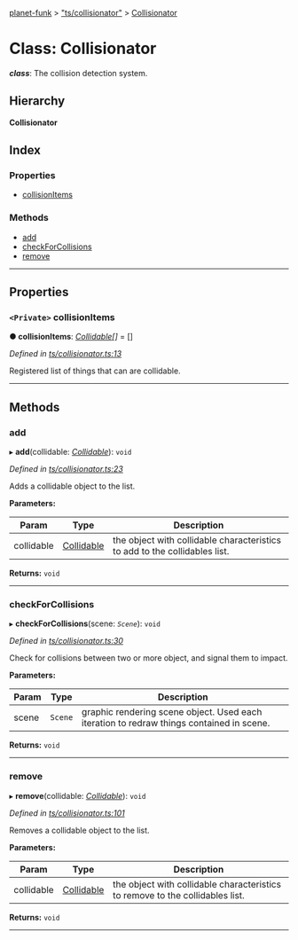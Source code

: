 [planet-funk](../README.md) > ["ts/collisionator"](../modules/_ts_collisionator_.md) > [Collisionator](../classes/_ts_collisionator_.collisionator.md)

# Class: Collisionator

*__class__*: The collision detection system.

## Hierarchy

**Collisionator**

## Index

### Properties

* [collisionItems](_ts_collisionator_.collisionator.md#collisionitems)

### Methods

* [add](_ts_collisionator_.collisionator.md#add)
* [checkForCollisions](_ts_collisionator_.collisionator.md#checkforcollisions)
* [remove](_ts_collisionator_.collisionator.md#remove)

---

## Properties

<a id="collisionitems"></a>

### `<Private>` collisionItems

**● collisionItems**: *[Collidable](../interfaces/_ts_collidable_.collidable.md)[]* =  []

*Defined in [ts/collisionator.ts:13](https://github.com/WilliamRADFunk/planet-funk/blob/e35624a/src/ts/collisionator.ts#L13)*

Registered list of things that can are collidable.

___

## Methods

<a id="add"></a>

###  add

▸ **add**(collidable: *[Collidable](../interfaces/_ts_collidable_.collidable.md)*): `void`

*Defined in [ts/collisionator.ts:23](https://github.com/WilliamRADFunk/planet-funk/blob/e35624a/src/ts/collisionator.ts#L23)*

Adds a collidable object to the list.

**Parameters:**

| Param | Type | Description |
| ------ | ------ | ------ |
| collidable | [Collidable](../interfaces/_ts_collidable_.collidable.md) |  the object with collidable characteristics to add to the collidables list. |

**Returns:** `void`

___
<a id="checkforcollisions"></a>

###  checkForCollisions

▸ **checkForCollisions**(scene: *`Scene`*): `void`

*Defined in [ts/collisionator.ts:30](https://github.com/WilliamRADFunk/planet-funk/blob/e35624a/src/ts/collisionator.ts#L30)*

Check for collisions between two or more object, and signal them to impact.

**Parameters:**

| Param | Type | Description |
| ------ | ------ | ------ |
| scene | `Scene` |  graphic rendering scene object. Used each iteration to redraw things contained in scene. |

**Returns:** `void`

___
<a id="remove"></a>

###  remove

▸ **remove**(collidable: *[Collidable](../interfaces/_ts_collidable_.collidable.md)*): `void`

*Defined in [ts/collisionator.ts:101](https://github.com/WilliamRADFunk/planet-funk/blob/e35624a/src/ts/collisionator.ts#L101)*

Removes a collidable object to the list.

**Parameters:**

| Param | Type | Description |
| ------ | ------ | ------ |
| collidable | [Collidable](../interfaces/_ts_collidable_.collidable.md) |  the object with collidable characteristics to remove to the collidables list. |

**Returns:** `void`

___

